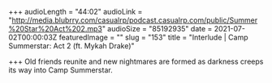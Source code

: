 +++
audioLength = "44:02"
audioLink = "http://media.blubrry.com/casualrp/podcast.casualrp.com/public/Summer%20Star%20Act%202.mp3"
audioSize = "85192935"
date = 2021-07-02T00:00:03Z
featuredImage = ""
slug = "153"
title = "Interlude | Camp Summerstar: Act 2 (ft. Mykah Drake)"

+++
Old friends reunite and new nightmares are formed as darkness creeps its way into Camp Summerstar.